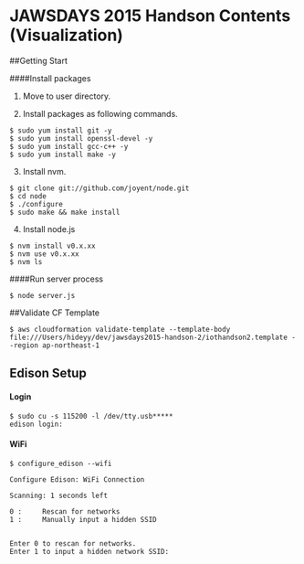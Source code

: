 # JAWSDAYS 2015 Handson Contents (Visualization)

##Getting Start

####Install packages

1. Move to user directory.

2. Install packages as following commands.

```
$ sudo yum install git -y
$ sudo yum install openssl-devel -y
$ sudo yum install gcc-c++ -y
$ sudo yum install make -y
```

3. Install nvm.

```
$ git clone git://github.com/joyent/node.git
$ cd node
$ ./configure
$ sudo make && make install
```

4. Install node.js

```
$ nvm install v0.x.xx
$ nvm use v0.x.xx
$ nvm ls
```

####Run server process

```
$ node server.js
```

##Validate CF Template

```
$ aws cloudformation validate-template --template-body file:///Users/hideyy/dev/jawsdays2015-handson-2/iothandson2.template --region ap-northeast-1
```

## Edison Setup

#### Login
```
$ sudo cu -s 115200 -l /dev/tty.usb*****
edison login: 
```

#### WiFi

```
$ configure_edison --wifi
```

```
Configure Edison: WiFi Connection

Scanning: 1 seconds left

0 :     Rescan for networks
1 :     Manually input a hidden SSID


Enter 0 to rescan for networks.
Enter 1 to input a hidden network SSID:
```
